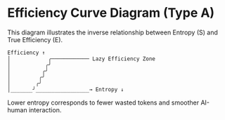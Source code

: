 # Efficiency Curve Diagram (Type A)

This diagram illustrates the inverse relationship between Entropy (S) and True Efficiency (E).
```
Efficiency ↑
│            ╭──────────── Lazy Efficiency Zone
│           ╭╯
│          ╭╯
│         ╭╯
│        ╭╯
│_______╯_________________→ Entropy ↓
```
Lower entropy corresponds to fewer wasted tokens and smoother AI-human interaction.
